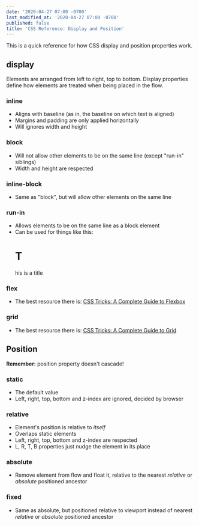 ```yaml
---
date: '2020-04-27 07:00 -0700'
last_modified_at: '2020-04-27 07:00 -0700'
published: false
title: 'CSS Reference: Display and Position'
---
```

This is a quick reference for how CSS display and position properties work.

## display

Elements are arranged from left to right, top to bottom. Display properties define how elements are treated when being placed in the flow.

### inline

- Aligns with baseline (as in, the baseline on which text is aligned)
- Margins and padding are only applied horizontally
- Will ignores width and height

### block

- Will not allow other elements to be on the same line (except "run-in" siblings)
- Width and height are respected

### inline-block

- Same as "block", but will allow other elements on the same line

### run-in

- Allows elements to be on the same line as a block element
- Can be used for things like this: <h1>T</h1><p>his is a title</p>

### flex

- The best resource there is: [CSS Tricks: A Complete Guide to Flexbox](https://css-tricks.com/snippets/css/a-guide-to-flexbox/)

### grid

- The best resource there is: [CSS Tricks: A Complete Guide to Grid](https://css-tricks.com/snippets/css/complete-guide-grid/)

## Position

**Remember:** position property doesn't cascade!

### static

- The default value
- Left, right, top, bottom and z-index are ignored, decided by browser

### relative

- Element's position is relative to *itself*
- Overlaps static elements
- Left, right, top, bottom and z-index are respected
- L, R, T, B properties just nudge the element in its place

### absolute

- Remove element from flow and float it, relative to the nearest *relative* or *absolute* positioned ancestor

### fixed

- Same as absolute, but positioned relative to viewport instead of nearest *relative* or *absolute* positioned ancestor
